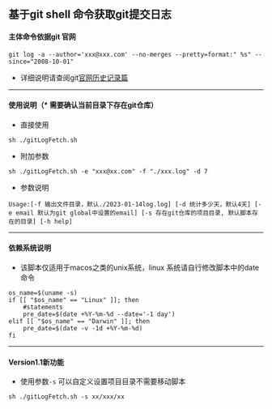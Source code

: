 ## 基于git shell 命令获取git提交日志
#### 主体命令依据git 官网
```shell
git log -a --author='xxx@xxx.com' --no-merges --pretty=format:" %s" --since="2008-10-01"
```
* 详细说明请查阅git[官网历史记录篇](https://git-scm.com/book/zh/v2/Git-%E5%9F%BA%E7%A1%80-%E6%9F%A5%E7%9C%8B%E6%8F%90%E4%BA%A4%E5%8E%86%E5%8F%B2)

*****************************
#### 使用说明（* 需要确认当前目录下存在git仓库）
* 直接使用
```shell
sh ./gitLogFetch.sh
```
* 附加参数
```shell
sh ./gitLogFetch.sh -e "xxx@xx.com" -f "./xxx.log" -d 7 
```
* 参数说明
```shell
Usage:[-f 输出文件目录，默认./2023-01-14log.log] [-d 统计多少天，默认4天] [-e email 默认为git global中设置的email] [-s 存在git仓库的项目目录, 默认脚本存在的目录] [-h help]
```

***********************
#### 依赖系统说明
* 该脚本仅适用于macos之类的unix系统，linux 系统请自行修改脚本中的date命令
```shell
os_name=$(uname -s)
if [[ "$os_name" == "Linux" ]]; then
    #statements
    pre_date=$(date +%Y-%m-%d --date='-1 day')
elif [[ "$os_name" == "Darwin" ]]; then
    pre_date=$(date -v -1d +%Y-%m-%d)
fi
```

****************************************************************
#### Version1.1新功能
* 使用参数`-s` 可以自定义设置项目目录不需要移动脚本
```shell
sh ./gitLogFetch.sh -s xx/xxx/xx
```